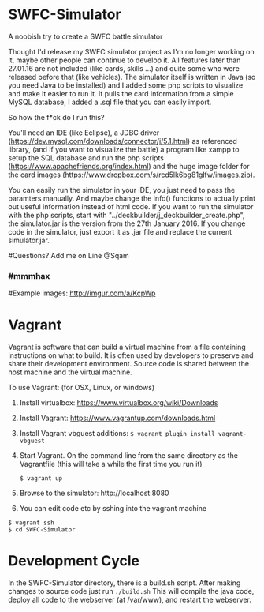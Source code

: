 # SWFC-Simulator
A noobish try to create a SWFC battle simulator

Thought I'd release my SWFC simulator project as I'm no longer working on it, maybe other people can continue to develop it.
All features later than 27.01.16 are not included (like cards, skills ...) and quite some who were released before that (like vehicles).
The simulator itself is written in Java (so you need Java to be installed) and I added some php scripts to visualize and make it easier to run it.
It pulls the card information from a simple MySQL database, I added a .sql file that you can easily import.


So how the f*ck do I run this?

You'll need an IDE (like Eclipse), a JDBC driver (https://dev.mysql.com/downloads/connector/j/5.1.html) as referenced library, (and if you
want to visualize the battle) a program like xampp to setup the SQL database and run the php scripts (https://www.apachefriends.org/index.html)
and the huge image folder for the card images (https://www.dropbox.com/s/rcd5lk6bg81glfw/images.zip).

You can easily run the simulator in your IDE, you just need to pass the paramters manually. And maybe change the info() functions to
actually print out useful information instead of html code.
If you want to run the simulator with the php scripts, start with "../deckbuilder/j_deckbuilder_create.php", the simulator.jar is the version
from the 27th January 2016. If you change code in the simulator, just export it as .jar file and replace the current simulator.jar.

#Questions? Add me on Line @Sqam

### #mmmhax

#Example images:
http://imgur.com/a/KcpWp

# Vagrant

Vagrant is software that can build a virtual machine from a file containing instructions on what to build. It is often used by developers to preserve and share their development environment. Source code is shared between the host machine and the virtual machine.

To use Vagrant: (for OSX, Linux, or windows)

1. Install virtualbox: https://www.virtualbox.org/wiki/Downloads
1. Install Vagrant: https://www.vagrantup.com/downloads.html
1. Install Vagrant vbguest additions: `$ vagrant plugin install vagrant-vbguest`
1. Start Vagrant. On the command line from the same directory as the Vagrantfile (this will take a while the first time you run it)

    ```$ vagrant up```

1. Browse to the simulator: http://localhost:8080

1. You can edit code etc by sshing into the vagrant machine

```shell
$ vagrant ssh
$ cd SWFC-Simulator
```

# Development Cycle
In the SWFC-Simulator directory, there is a build.sh script. After making changes to source code just run
```./build.sh``` This will compile the java code, deploy all code to the webserver (at /var/www), and restart the webserver.

